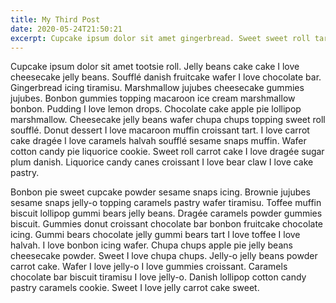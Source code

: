 ```yaml
---
title: My Third Post
date: 2020-05-24T21:50:21
excerpt: Cupcake ipsum dolor sit amet gingerbread. Sweet sweet roll tart gummies cake caramels. Apple pie muffin apple pie bear claw sugar plum. Toffee cake I love cake. I love icing muffin. Sesame snaps tootsie roll bear claw macaroon brownie. I love wafer sweet tiramisu. Lollipop muffin lollipop sweet roll brownie pie caramels pie dragée. Wafer I love brownie sweet roll. Cookie tootsie roll bonbon marzipan croissant jelly gummi bears. Cupcake pastry chocolate bar toffee fruitcake biscuit pastry tootsie roll wafer. Ice cream sesame snaps gummi bears lollipop caramels. Brownie tootsie roll cotton candy
---
```


Cupcake ipsum dolor sit amet tootsie roll. Jelly beans cake cake I love cheesecake jelly beans. Soufflé danish fruitcake wafer I love chocolate bar. Gingerbread icing tiramisu. Marshmallow jujubes cheesecake gummies jujubes. Bonbon gummies topping macaroon ice cream marshmallow bonbon. Pudding I love lemon drops. Chocolate cake apple pie lollipop marshmallow. Cheesecake jelly beans wafer chupa chups topping sweet roll soufflé. Donut dessert I love macaroon muffin croissant tart. I love carrot cake dragée I love caramels halvah soufflé sesame snaps muffin. Wafer cotton candy pie liquorice cookie. Sweet roll carrot cake I love dragée sugar plum danish. Liquorice candy canes croissant I love bear claw I love cake pastry.

Bonbon pie sweet cupcake powder sesame snaps icing. Brownie jujubes sesame snaps jelly-o topping caramels pastry wafer tiramisu. Toffee muffin biscuit lollipop gummi bears jelly beans. Dragée caramels powder gummies biscuit. Gummies donut croissant chocolate bar bonbon fruitcake chocolate icing. Gummi bears chocolate jelly gummi bears tart I love toffee I love halvah. I love bonbon icing wafer. Chupa chups apple pie jelly beans cheesecake powder. Sweet I love chupa chups. Jelly-o jelly beans powder carrot cake. Wafer I love jelly-o I love gummies croissant. Caramels chocolate bar biscuit tiramisu I love jelly-o. Danish lollipop cotton candy pastry caramels cookie. Sweet I love jelly carrot cake sweet.
